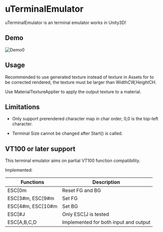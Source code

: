 # uTerminalEmulator

uTerminalEmulator is an terminal emulator works in Unity3D!

## Demo

![Demo0](./docs/Example-000.gif)

## Usage

Recommended to use generated texture instead of texture in Assets for to be corrected rendered, the texture must be larger than Width*CW,Height*CH.

Use MaterialTextureApplier to apply the output texture to a material.

## Limitations

- Only support prerendered character map in char order, 0,0 is the top-left character.

- Terminal Size cannot be changed after Start() is called.

## VT100 or later support

This terminal emulator aims on partial VT100 function compatibility.

Implemented:

|Functions|Description|
| -- | --|
| ESC[0m| Reset FG and BG|
| ESC[3#m, ESC[9#m | Set FG|
| ESC[4#m, ESC[10#m | Set BG|
| ESC[#J| Only ESC[J is tested|
| ESC[A,B,C,D | Implemented for both input and output|
